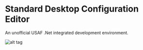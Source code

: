# Standard Desktop Configuration Editor

An unofficial USAF .Net integrated development environment.

![alt tag](https://github.com/mason-wolf/sdce/resources/screenshot.png)
